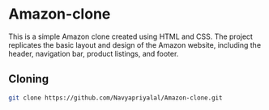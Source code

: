 # Amazon-clone
This is a simple Amazon clone created using HTML and CSS. The project replicates the basic layout and design of the Amazon website, including the header, navigation bar, product listings, and footer.

## Cloning
```bash
git clone https://github.com/Navyapriyalal/Amazon-clone.git
```

